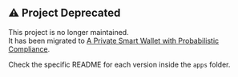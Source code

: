 ## ⚠️ Project Deprecated

This project is no longer maintained.  
It has been migrated to [A Private Smart Wallet with Probabilistic Compliance](https://github.com/andrea-rizzini/A-Private-Smart-Wallet-with-Probabilistic-Compliance).


Check the specific README for each version inside the ```apps``` folder.